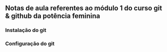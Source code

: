 ## Notas de aula referentes ao módulo 1 do curso git & github da potência feminina

### Instalação do git

### Configuração do git
